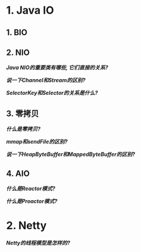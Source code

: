 # 1. Java IO

## 1. BIO

## 2. NIO

***Java NIO的重要类有哪些, 它们直接的关系?***

***说一下Channel和Stream的区别?***

***SelectorKey和Selector的关系是什么?***

## 3. 零拷贝

***什么是零拷贝?***

***mmap和sendFile的区别?***

***说一下HeapByteBuffer和MappedByteBuffer的区别?***

## 4. AIO

***什么是Reactor模式?***

***什么是Proactor模式?***

# 2. Netty

***Netty的线程模型是怎样的?***
